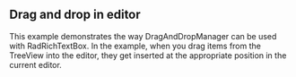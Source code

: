 ##  Drag and drop in editor 
This example demonstrates the way DragAndDropManager can be used with RadRichTextBox.
In the example, when you drag items from the TreeView into the editor, they get inserted at the appropriate position in the current editor.

[//]: <keywords: move>